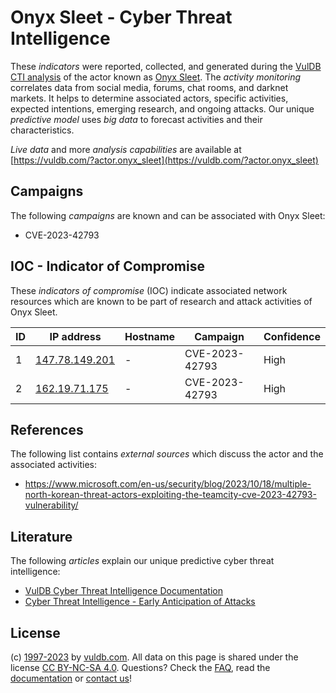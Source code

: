 # Onyx Sleet - Cyber Threat Intelligence

These _indicators_ were reported, collected, and generated during the [VulDB CTI analysis](https://vuldb.com/?kb.cti) of the actor known as [Onyx Sleet](https://vuldb.com/?actor.onyx_sleet). The _activity monitoring_ correlates data from social media, forums, chat rooms, and darknet markets. It helps to determine associated actors, specific activities, expected intentions, emerging research, and ongoing attacks. Our unique _predictive model_ uses _big data_ to forecast activities and their characteristics.

_Live data_ and more _analysis capabilities_ are available at [https://vuldb.com/?actor.onyx_sleet](https://vuldb.com/?actor.onyx_sleet)

## Campaigns

The following _campaigns_ are known and can be associated with Onyx Sleet:

* CVE-2023-42793

## IOC - Indicator of Compromise

These _indicators of compromise_ (IOC) indicate associated network resources which are known to be part of research and attack activities of Onyx Sleet.

ID | IP address | Hostname | Campaign | Confidence
-- | ---------- | -------- | -------- | ----------
1 | [147.78.149.201](https://vuldb.com/?ip.147.78.149.201) | - | CVE-2023-42793 | High
2 | [162.19.71.175](https://vuldb.com/?ip.162.19.71.175) | - | CVE-2023-42793 | High

## References

The following list contains _external sources_ which discuss the actor and the associated activities:

* https://www.microsoft.com/en-us/security/blog/2023/10/18/multiple-north-korean-threat-actors-exploiting-the-teamcity-cve-2023-42793-vulnerability/

## Literature

The following _articles_ explain our unique predictive cyber threat intelligence:

* [VulDB Cyber Threat Intelligence Documentation](https://vuldb.com/?kb.cti)
* [Cyber Threat Intelligence - Early Anticipation of Attacks](https://www.scip.ch/en/?labs.20201022)

## License

(c) [1997-2023](https://vuldb.com/?kb.changelog) by [vuldb.com](https://vuldb.com/?kb.about). All data on this page is shared under the license [CC BY-NC-SA 4.0](https://creativecommons.org/licenses/by-nc-sa/4.0/). Questions? Check the [FAQ](https://vuldb.com/?kb.faq), read the [documentation](https://vuldb.com/?kb) or [contact us](https://vuldb.com/?contact)!
